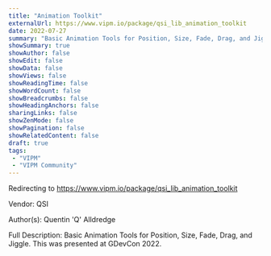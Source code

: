 ```yaml
---
title: "Animation Toolkit"
externalUrl: https://www.vipm.io/package/qsi_lib_animation_toolkit
date: 2022-07-27
summary: "Basic Animation Tools for Position, Size, Fade, Drag, and Jiggle."
showSummary: true
showAuthor: false
showEdit: false
showData: false
showViews: false
showReadingTime: false
showWordCount: false
showBreadcrumbs: false
showHeadingAnchors: false
sharingLinks: false
showZenMode: false
showPagination: false
showRelatedContent: false
draft: true
tags:
 - "VIPM"
 - "VIPM Community"
---
```


Redirecting to https://www.vipm.io/package/qsi_lib_animation_toolkit

Vendor: QSI

Author(s): Quentin 'Q' Alldredge
 
Full Description:
Basic Animation Tools for Position, Size, Fade, Drag, and Jiggle.  This was presented at GDevCon 2022.
